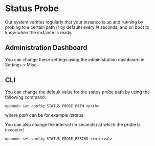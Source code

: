 # Status Probe

Our system verifies regularly that your instance is up and running by probing to a certain path (/ by default) every *N* seconds, and on boot to know when the instance is ready. 

## Administration Dashboard

You can change these settings using the administration dashboard in Settings > Misc.

## CLI

You can change the default value for the status probe path by using the 
following command:

    openode set-config STATUS_PROBE_PATH <path>

where *path* can be for example */status*.

You can also change the interval (in seconds) at which the probe is executed

    openode set-config STATUS_PROBE_PERIOD <interval>